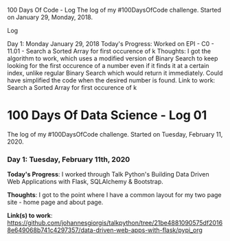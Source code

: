 100 Days Of Code - Log
The log of my #100DaysOfCode challenge. Started on January 29, Monday, 2018.

Log

Day 1: Monday January 29, 2018
Today's Progress: Worked on EPI - C0 - 11.01 - Search a Sorted Array for first occurence of k
Thoughts: I got the algorithm to work, which uses a modified version of Binary Search to keep looking for the first occurence of a number even if it finds it at a certain index, unlike regular Binary Search which would return it immediately. Could have simplified the code when the desired number is found.
Link to work: Search a Sorted Array for first occurence of k

# 100 Days Of Data Science - Log 01

The log of my #100DaysOfCode challenge. Started on Tuesday, February 11, 2020.

### Day 1: Tuesday, February 11th, 2020

**Today's Progress**: I worked through Talk Python's Building Data Driven Web Applications with Flask, SQLAlchemy & Bootstrap.

**Thoughts**: I got to the point where I have a common layout for my two page site - home page and about page.

**Link(s) to work**: https://github.com/johannesgiorgis/talkpython/tree/21be4881090575df20168e649068b741c4297357/data-driven-web-apps-with-flask/pypi_org